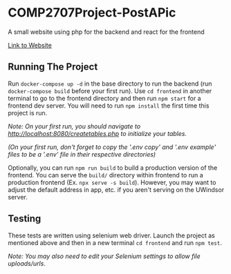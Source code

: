 # COMP2707Project-PostAPic
A small website using php for the backend and react for the frontend

[Link to Website](https://colli11s.myweb.cs.uwindsor.ca/COMP-2707-W23/project/frontend/build/)

## Running The Project
Run `docker-compose up -d` in the base directory to run the backend (run `docker-compose build` before your first run). Use `cd frontend` in another terminal to go to the frontend directory and then run `npm start` for a frontend dev server. You will need to run `npm install` the first time this
project is run.

*Note: On your first run, you should navigate to [http://localhost:8080/createtables.php](http://localhost:8080/createtables.php) to initialize your tables.*

*(On your first run, don't forget to copy the '.env copy' and '.env example' files to be a '.env' file in their respective directories)*

Optionally, you can run `npm run build` to build a production version of the frontend. You can serve the `build/` directory within frontend to run a production frontend (Ex. `npx serve -s build`). However, you may want to adjust the default address in app, etc. if you aren't serving on the UWindsor server.

## Testing
These tests are written using selenium web driver.
Launch the project as mentioned above and then in a new terminal
`cd frontend` and run `npm test`.

*Note: You may
also need to edit your Selenium settings to allow
file uploads/urls*.
